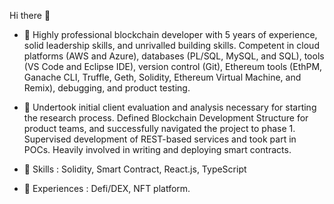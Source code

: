Hi there 👋

- 🌱 Highly professional blockchain developer with 5 years of experience, solid leadership skills, and unrivalled building skills. Competent in cloud platforms (AWS and Azure), databases (PL/SQL, MySQL, and SQL), tools (VS Code and Eclipse IDE), version control (Git), Ethereum tools (EthPM, Ganache CLI, Truffle, Geth, Solidity, Ethereum Virtual Machine, and Remix), debugging, and product testing.

- 🌱 Undertook initial client evaluation and analysis necessary for starting the research process.
Defined Blockchain Development Structure for product teams, and successfully navigated the project to phase 1.
Supervised development of REST-based services and took part in POCs.
Heavily involved in writing and deploying smart contracts.

- 👯 Skills : 
  Solidity, Smart Contract, React.js, TypeScript
  
  
- 👯 Experiences : 
  Defi/DEX, NFT platform.
